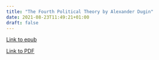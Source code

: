 ```yaml
---
title: "The Fourth Political Theory by Alexander Dugin"
date: 2021-08-23T11:49:21+01:00
draft: false
---
```


[Link to epub](/rdk_website/books/the_fourth_political_theory.epub)

[Link to PDF](/rdk_website/books/the_fourth_political_theory.pdf)
